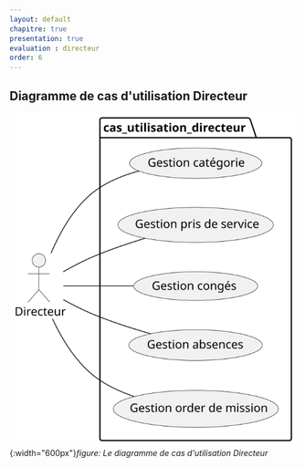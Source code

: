 ```yaml
---
layout: default
chapitre: true
presentation: true
evaluation : directeur
order: 6
---
```


## Diagramme de cas d'utilisation Directeur

![Le diagramme de cas d'utilisation Directeur](./images/cas-utilisation.svg){:width="600px"}*figure: Le diagramme de cas d'utilisation Directeur* 

<!-- new slide -->
